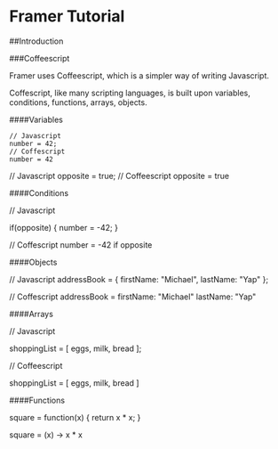 # Framer Tutorial

##Introduction

###Coffeescript

Framer uses Coffeescript, which is a simpler way of writing Javascript.

Coffescript, like many scripting languages, is built upon variables, conditions, functions, arrays, objects.

####Variables

````
// Javascript
number = 42;
// Coffescript
number = 42
````

// Javascript
opposite = true;
// Coffeescript
opposite = true

####Conditions

// Javascript

if(opposite) {
    number = -42;
}

// Coffescript
number = -42 if opposite

####Objects

// Javascript
addressBook = {
    firstName: "Michael",
    lastName: "Yap"
};

// Coffescript
addressBook =
     firstName: "Michael"
    lastName: "Yap"

####Arrays

// Javascript

shoppingList = [
    eggs,
    milk,
    bread
];

// Coffeescript

shoppingList = [
    eggs,
    milk,
    bread
]

####Functions

square = function(x) {
    return x * x;
}

square = (x) -> x * x


